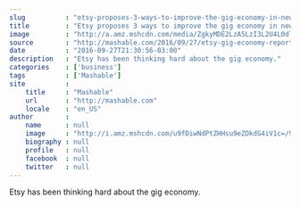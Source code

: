 ```yaml
---
slug          : "etsy-proposes-3-ways-to-improve-the-gig-economy-in-new-report"
title         : "Etsy proposes 3 ways to improve the gig economy in new report"
image         : "http://a.amz.mshcdn.com/media/ZgkyMDE2LzA5LzI3L2U4L0dldHR5SW1hZ2VzMTg0ODkwMjE3LmZhZWJiLmpwZwpwCXRodW1iCTEyMDB4NjMwCmUJanBn/d90842b2/d46/GettyImages-184890217.jpg"
source        : "http://mashable.com/2016/09/27/etsy-gig-economy-report-/"
date          : "2016-09-27T21:30:56-03:00"
description   : "Etsy has been thinking hard about the gig economy."
categories    : ['business']
tags          : ['Mashable']
site          :
    title     : "Mashable"
    url       : "http://mashable.com"
    locale    : "en_US"
author        :
    name      : null
    image     : "http://i.amz.mshcdn.com/u9fDiwNdPtZHHsu9eZDkdG4iV1c=/90x90/2016%2F09%2F30%2Fb2%2Fhighres.c6bac.jpg"
    biography : null
    profile   : null
    facebook  : null
    twitter   : null
---
```


Etsy has been thinking hard about the gig economy.
